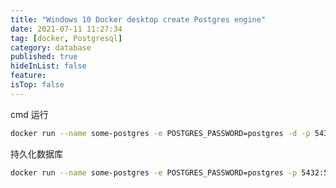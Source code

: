 ```yaml
---
title: "Windows 10 Docker desktop create Postgres engine"
date: 2021-07-11 11:27:34
tag: [docker, Postgresql]
category: database
published: true
hideInList: false
feature:
isTop: false
---
```


cmd 运行

```bash
docker run --name some-postgres -e POSTGRES_PASSWORD=postgres -d -p 5432:5432 postgres
```

持久化数据库

```bash
docker run --name some-postgres -e POSTGRES_PASSWORD=postgres -p 5432:5432 -v D:/docker/PostgreSql/data:/var/lib/postgresql/data -d postgres
```
